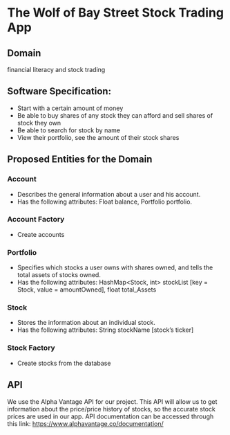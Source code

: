 # The Wolf of Bay Street Stock Trading App

## Domain
financial literacy and stock trading

## Software Specification:
- Start with a certain amount of money
- Be able to buy shares of any stock they can afford and sell shares of stock they own
- Be able to search for stock by name
- View their portfolio, see the amount of their stock shares

## Proposed Entities for the Domain
### Account
- Describes the general information about a user and his account. 
- Has the following attributes: Float balance, Portfolio portfolio.
### Account Factory
- Create accounts
### Portfolio
- Specifies which stocks a user owns with shares owned, and tells the total assets of stocks owned.
- Has the following attributes: HashMap<Stock, int> stockList [key = Stock, value = amountOwned], float total_Assets
### Stock
- Stores the information about an individual stock. 
- Has the following attributes: String stockName [stock’s ticker]
### Stock Factory
- Create stocks from the database

## API
We use the Alpha Vantage API for our project. This API will allow us to get information about the price/price history of stocks, so the accurate stock prices are used in our app.
API documentation can be accessed through this link:
https://www.alphavantage.co/documentation/
